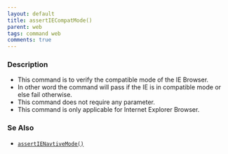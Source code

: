 ```yaml
---
layout: default
title: assertIECompatMode()
parent: web
tags: command web
comments: true
---
```


### Description

- This command is to verify the compatible mode of the IE Browser.
- In other word the command will pass  if the IE is in compatible mode or else fail otherwise.
- This command does not require any parameter.
- This command is only applicable for Internet Explorer Browser.

### Se Also

- [`assertIENavtiveMode()`](assertIENavtiveMode())